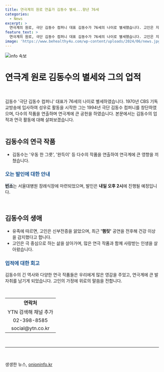 ```yaml
---
title: 연극계의 원로 연출가 김동수 별세...향년 76세
categories:
  - News
excerpt: >
  연극계의 원로, 극단 김동수 컴퍼니 대표 김동수가 76세의 나이로 별세했습니다. 고인은 지난 달 햄릿 공연 이후 건강 이상을 겪었으며, 빈소는 서울대병원 장례식장에 마련되었고 내일 오후 2시에 발인 예정입니다. 김동수는 1970년 CBS 기독교방송에 입사해 성우로 활동을 시작하여, 1994년에 극단을 창단한 후 우동 한 그릇, 완득이 등의 작품을 연출했습니다. 끝으로 김동수 컴퍼니 관련 소식은 YTN 검색 후 채널을 추가하거나, 전화(023988585), 이메일(social@ytn.co.kr)로 연락할 수 있습니다.
feature_text: >
  연극계의 원로, 극단 김동수 컴퍼니 대표 김동수가 76세의 나이로 별세했습니다. 고인은 지난 달 햄릿 공연 이후 건강 이상을 겪었으며, 빈소는 서울대병원 장례식장에 마련되었고 내일 오후 2시에 발인 예정입니다. 김동수는 1970년 CBS 기독교방송에 입사해 성우로 활동을 시작하여, 1994년에 극단을 창단한 후 우동 한 그릇, 완득이 등의 작품을 연출했습니다. 끝으로 김동수 컴퍼니 관련 소식은 YTN 검색 후 채널을 추가하거나, 전화(023988585), 이메일(social@ytn.co.kr)로 연락할 수 있습니다.
image: 'https://www.behealthy4u.com/wp-content/uploads/2024/06/news.jpg'
---
```


<p><img src="https://www.behealthy4u.com/wp-content/uploads/2024/06/news.jpg" alt="info 속보" /></p>

<h1>연극계 원로 김동수의 별세와 그의 업적</h1>

<p data-ke-size="size16">&nbsp;</p>

<p>김동수 '극단 김동수 컴퍼니' 대표가 76세의 나이로 별세하였습니다. 1970년 CBS 기독교방송에 입사하여 성우로 활동을 시작한 그는 1994년 극단 김동수 컴퍼니를 창단하였으며, 다수의 작품을 연출하며 연극계에 큰 공헌을 하였습니다. 본문에서는 김동수의 업적과 연극 활동에 대해 살펴보겠습니다.<br>
<br></p>

<h2 data-ke-size="size26">김동수의 연극 작품</h2>

<ul>
  <li>김동수는 '우동 한 그릇', '완득이' 등 다수의 작품을 연출하여 연극계에 큰 영향을 끼쳤습니다.</li>
</ul>

<h3><b><span style="color: #1a5490;">오는 발인에 대한 안내</span></b></h3>

<p><b><span style="background-color: #21538527;">빈소</span></b>는 서울대병원 장례식장에 마련되었으며, 발인은 <b>내일 오후 2시</b>에 진행될 예정입니다.</p>

<p data-ke-size="size16">&nbsp;</p>

<h2 data-ke-size="size26">김동수의 생애</h2>

<ul>
  <li>유족에 따르면, 고인은 신부전증을 앓았으며, 최근 <b>'햄릿'</b> 공연을 전후해 건강 이상을 감지했다고 합니다.</li>
  <li>고인은 극 중심으로 하는 삶을 살아가며, 많은 연극 작품과 함께 사랑받는 인생을 살아왔습니다.</li>
</ul>

<h3><b><span style="color: #1a5490;">업적에 대한 회고</span></b></h3>

<p>김동수의 긴 역사와 다양한 연극 작품들은 우리에게 많은 영감을 주었고, 연극계에 큰 발자취를 남기게 되었습니다. 고인의 가정에 위로의 말씀을 전합니다.</p>

<p data-ke-size="size16">&nbsp;</p>

<table>
<tbody>
<tr>
<td style="text-align: center; height: 17px;"><b>연락처</b></td>
</tr>
<tr>
<td style="text-align: center; height: 17px;">YTN 검색해 채널 추가</td>
</tr>
<tr>
<td style="text-align: center; height: 17px;">02-398-8585</td>
</tr>
<tr>
<td style="text-align: center; height: 17px;">social@ytn.co.kr</td>
</tr>
</tbody>
</table>

<p data-ke-size="size16">&nbsp;</p>

<hr>

<p data-ke-size="size16">&nbsp;</p>
생생한 뉴스, <a href="https://onioninfo.kr" rel="dofollow">onioninfo.kr</a>


